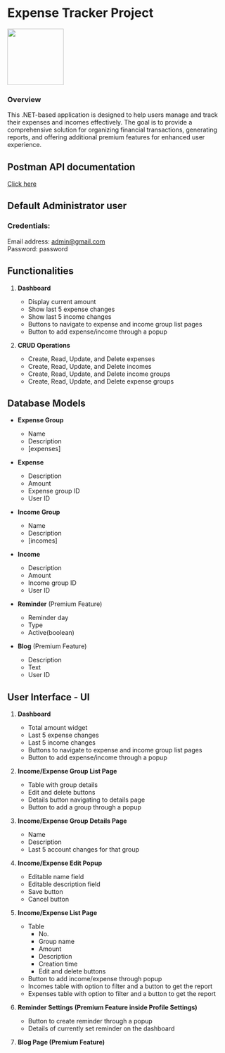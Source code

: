 <div>
<h1> Expense Tracker Project </h2>
<img src="https://assets.materialup.com/uploads/1eae3002-ea83-4b83-bb8c-e844400e7f83/preview.jpg" width="128"/>
</div>

### Overview

This .NET-based application is designed to help users manage and track their expenses and incomes effectively. The goal is to provide a comprehensive solution for organizing financial transactions, generating reports, and offering additional premium features for enhanced user experience.

## Postman API documentation
<a href="https://documenter.getpostman.com/view/21619259/2s9YsRd9TF#757dd6bd-9a08-40fd-b5f9-7b19dfaf9b81" target="_blank">Click here</a>

## Default Administrator user

### Credentials:
Email address: admin@gmail.com
<br />
Password: password

## Functionalities

1. **Dashboard**
   - Display current amount
   - Show last 5 expense changes
   - Show last 5 income changes
   - Buttons to navigate to expense and income group list pages
   - Button to add expense/income through a popup

2. **CRUD Operations**
   - Create, Read, Update, and Delete expenses
   - Create, Read, Update, and Delete incomes
   - Create, Read, Update, and Delete income groups
   - Create, Read, Update, and Delete expense groups

## Database Models

- **Expense Group**
  - Name
  - Description
  - [expenses]

- **Expense**
  - Description
  - Amount
  - Expense group ID
  - User ID

- **Income Group**
  - Name
  - Description
  - [incomes]

- **Income**
  - Description
  - Amount
  - Income group ID
  - User ID

- **Reminder** (Premium Feature)
  - Reminder day
  - Type
  - Active(boolean)

- **Blog** (Premium Feature)
  - Description
  - Text
  - User ID

## User Interface - UI

1. **Dashboard**
   - Total amount widget
   - Last 5 expense changes
   - Last 5 income changes
   - Buttons to navigate to expense and income group list pages
   - Button to add expense/income through a popup

2. **Income/Expense Group List Page**
   - Table with group details
   - Edit and delete buttons
   - Details button navigating to details page
   - Button to add a group through a popup

3. **Income/Expense Group Details Page**
   - Name
   - Description
   - Last 5 account changes for that group

4. **Income/Expense Edit Popup**
   - Editable name field
   - Editable description field
   - Save button
   - Cancel button

5. **Income/Expense List Page**
   - Table
     - No.
     - Group name
     - Amount
     - Description
     - Creation time
     - Edit and delete buttons
   - Button to add income/expense through popup
   - Incomes table with option to filter and a button to get the report
   - Expenses table with option to filter and a button to get the report

6. **Reminder Settings (Premium Feature inside Profile Settings)**
   - Button to create reminder through a popup
   - Details of currently set reminder on the dashboard

7. **Blog Page (Premium Feature)**